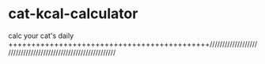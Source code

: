 # cat-kcal-calculator
calc your cat's daily ++++++++++++++++++++++++++++++++++++++++++++//////////////////////////////////////////////////////////////

